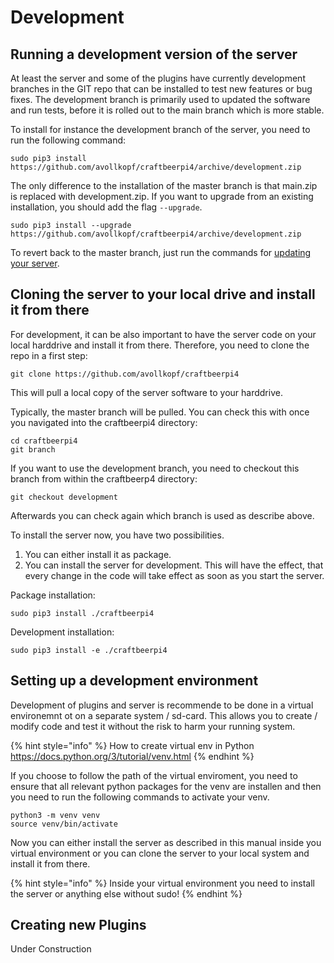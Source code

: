 # Development

## Running a development version of the server

At least the server and some of the plugins have currently development branches in the GIT repo that can be installed to test new features or bug fixes. The development branch is primarily used to updated the software and run tests, before it is rolled out to the main branch which is more stable.

To install for instance the development branch of the server, you need to run the following command:

```
sudo pip3 install https://github.com/avollkopf/craftbeerpi4/archive/development.zip
```

The only difference to the installation of the master branch is that main.zip is replaced with development.zip. If you want to upgrade from an existing installation, you should add the flag `--upgrade`.

```
sudo pip3 install --upgrade https://github.com/avollkopf/craftbeerpi4/archive/development.zip
```

To revert back to the master branch, just run the commands for [updating your server](server-installation.md#updating-the-server).

## Cloning the server to your local drive and install it from there

For development, it can be also important to have the server code on your local harddrive and install it from there. Therefore, you need to clone the repo in a first step:

```
git clone https://github.com/avollkopf/craftbeerpi4
```

This will pull a local copy of the server software to your harddrive.

Typically, the master branch will be pulled. You can check this with once you navigated into the craftbeerpi4 directory:

```
cd craftbeerpi4
git branch
```

If you want to use the development branch, you need to checkout this branch from within the craftbeerp4 directory:

```
git checkout development
```

Afterwards you can check again which branch is used as describe above.

To install the server now, you have two possibilities. 

1. You can either install it as package.
2. You can install the server for development. This will have the effect, that every change in the code will take effect as soon as you start the server.

Package installation:

```
sudo pip3 install ./craftbeerpi4
```

Development installation:

```
sudo pip3 install -e ./craftbeerpi4
```


## Setting up a development environment&#x20;

Development of plugins and server is recommende to be done in a virtual environemnt ot on a separate system / sd-card. This allows you to create / modify code and test it without the risk to harm your running system.

{% hint style="info" %} 
How to create virtual env in Python
https://docs.python.org/3/tutorial/venv.html 
{% endhint %}

If you choose to follow the path of the virtual enviroment, you need to ensure that all relevant python packages for the venv are installen and then you need to run the following commands to activate your venv.

```
python3 -m venv venv
source venv/bin/activate
```

Now you can either install the server as described in this manual inside you virtual environment or you can clone the server to your local system and install it from there.

{% hint style="info" %} 
Inside your virtual environment you need to  install the server or anything else without sudo!
{% endhint %}

## Creating new Plugins

&#x20;Under Construction
